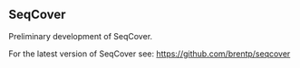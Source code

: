 ## SeqCover

Preliminary development of SeqCover. 

For the latest version of SeqCover see: https://github.com/brentp/seqcover
